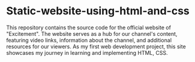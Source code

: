 # Static-website-using-html-and-css
This repository contains the source code for the official website of "Excitement". The website serves as a hub for our channel's content, featuring video links, information about the channel, and additional resources for our viewers. As my first web development project, this site showcases my journey in learning and implementing HTML, CSS.
